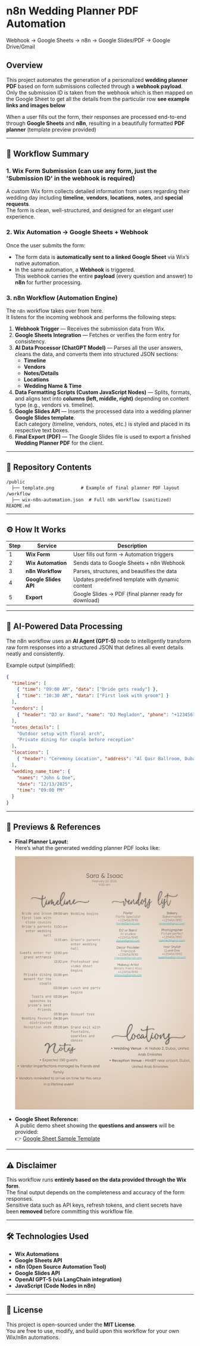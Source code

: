 # n8n Wedding Planner PDF Automation 
Webhook → Google Sheets → n8n → Google Slides/PDF → Google Drive/Gmail

## Overview
This project automates the generation of a personalized **wedding planner PDF** based on form submissions collected through a **webhook payload**. Only the submission ID is taken from the webhook which is then mapped on the Google Sheet to get all the details from the particular row **see example links and images below**

When a user fills out the form, their responses are processed end-to-end through **Google Sheets** and **n8n**, resulting in a beautifully formatted **PDF planner** (template preview provided)

---

## 🧩 Workflow Summary

### 1. Wix Form Submission (can use any form, just the 'Submission ID' in the webhook is required)
A custom Wix form collects detailed information from users regarding their wedding day including **timeline**, **vendors**, **locations**, **notes**, and **special requests**.  
The form is clean, well-structured, and designed for an elegant user experience.

### 2. Wix Automation → Google Sheets + Webhook
Once the user submits the form:
- The form data is **automatically sent to a linked Google Sheet** via Wix’s native automation.
- In the same automation, a **Webhook** is triggered.  
  This webhook carries the entire **payload** (every question and answer) to **n8n** for further processing.

### 3. n8n Workflow (Automation Engine)
The `n8n` workflow takes over from here.  
It listens for the incoming webhook and performs the following steps:

1. **Webhook Trigger** — Receives the submission data from Wix.
2. **Google Sheets Integration** — Fetches or verifies the form entry for consistency.
3. **AI Data Processor (ChatGPT Model)** — Parses all the user answers, cleans the data, and converts them into structured JSON sections:
   - **Timeline**
   - **Vendors**
   - **Notes/Details**
   - **Locations**
   - **Wedding Name & Time**
4. **Data Formatting Scripts (Custom JavaScript Nodes)** — Splits, formats, and aligns text into **columns (left, middle, right)** depending on content type (e.g., vendors vs. timeline).
5. **Google Slides API** — Inserts the processed data into a wedding planner **Google Slides template**.  
   Each category (timeline, vendors, notes, etc.) is styled and placed in its respective text boxes.
6. **Final Export (PDF)** — The Google Slides file is used to export a finished **Wedding Planner PDF** for the client.

---

## 📁 Repository Contents
```
/public
  ├── template.png          # Example of final planner PDF layout
/workflow
  ├── wix-n8n-automation.json  # Full n8n workflow (sanitized)
README.md
```

---

## ⚙️ How It Works

| Step | Service | Description |
|------|----------|-------------|
| 1 | **Wix Form** | User fills out form → Automation triggers |
| 2 | **Wix Automation** | Sends data to Google Sheets + n8n Webhook |
| 3 | **n8n Workflow** | Parses, structures, and beautifies the data |
| 4 | **Google Slides API** | Updates predefined template with dynamic content |
| 5 | **Export** | Google Slides → PDF (final planner ready for download) |

---

## 🧠 AI-Powered Data Processing
The n8n workflow uses an **AI Agent (GPT-5)** node to intelligently transform raw form responses into a structured JSON that defines all event details neatly and consistently.

Example output (simplified):
```json
{
  "timeline": [
    { "time": "09:00 AM", "data": ["Bride gets ready"] },
    { "time": "10:30 AM", "data": ["First look with groom"] }
  ],
  "vendors": [
    { "header": "DJ or Band", "name": "DJ Megladon", "phone": "+1234567890", "email": "djmegladon@gmail.com" }
  ],
  "notes_details": [
    "Outdoor setup with floral arch",
    "Private dining for couple before reception"
  ],
  "locations": [
    { "header": "Ceremony Location", "address": "Al Qasr Ballroom, Dubai" }
  ],
  "wedding_name_time": {
    "names": "John & Doe",
    "date": "12/13/2025",
    "time": "09:00 PM"
  }
}
```

---

## 📸 Previews & References
- **Final Planner Layout:**  
  Here’s what the generated wedding planner PDF looks like:

  ![Wedding Planner Template Preview](./public/wedding-planner_template.png)
- **Google Sheet Reference:**  
  A public demo sheet showing the **questions and answers** will be provided:  
  👉 [Google Sheet Sample Template](https://docs.google.com/spreadsheets/d/1nLz-K7kj8Bp5IFjLJgvLj8cLC-r2pkrV-yChMPfJaPs/view)

---

## ⚠️ Disclaimer
This workflow runs **entirely based on the data provided through the Wix form**.  
The final output depends on the completeness and accuracy of the form responses.  
Sensitive data such as API keys, refresh tokens, and client secrets have been **removed** before committing this workflow file.

---

## 🛠️ Technologies Used
- **Wix Automations**
- **Google Sheets API**
- **n8n (Open Source Automation Tool)**
- **Google Slides API**
- **OpenAI GPT-5 (via LangChain integration)**
- **JavaScript (Code Nodes in n8n)**

---

## 📜 License
This project is open-sourced under the **MIT License**.  
You are free to use, modify, and build upon this workflow for your own Wix/n8n automations.
